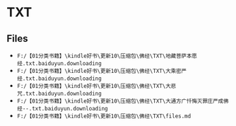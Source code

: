 # TXT

## Files

- `F:/【01分类书籍】\kindle好书\更新10\压缩包\佛经\TXT\地藏菩萨本愿经.txt.baiduyun.downloading`
- `F:/【01分类书籍】\kindle好书\更新10\压缩包\佛经\TXT\大乘密严经.txt.baiduyun.downloading`
- `F:/【01分类书籍】\kindle好书\更新10\压缩包\佛经\TXT\大悲咒.txt.baiduyun.downloading`
- `F:/【01分类书籍】\kindle好书\更新10\压缩包\佛经\TXT\大通方广忏悔灭罪庄严成佛经--.txt.baiduyun.downloading`
- `F:/【01分类书籍】\kindle好书\更新10\压缩包\佛经\TXT\files.md`
